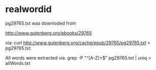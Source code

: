 # realwordid

pg29765.txt was downloded from

http://www.gutenberg.org/ebooks/29765

via:  curl http://www.gutenberg.org/cache/epub/29765/pg29765.txt > pg29765.txt

All words were extracted via.
grep -P "^[A-Z]+$" pg29765.txt | uniq > allWords.txt
